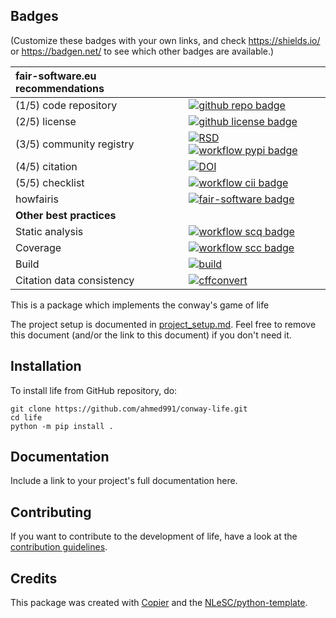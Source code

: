 ## Badges

(Customize these badges with your own links, and check https://shields.io/ or https://badgen.net/ to see which other badges are available.)

| fair-software.eu recommendations | |
| :-- | :--  |
| (1/5) code repository              | [![github repo badge](https://img.shields.io/badge/github-repo-000.svg?logo=github&labelColor=gray&color=blue)](https://github.com/ahmed991/life) |
| (2/5) license                      | [![github license badge](https://img.shields.io/github/license/ahmed991/life)](https://github.com/ahmed991/life) |
| (3/5) community registry           | [![RSD](https://img.shields.io/badge/rsd-life-00a3e3.svg)](https://www.research-software.nl/software/life) [![workflow pypi badge](https://img.shields.io/pypi/v/life.svg?colorB=blue)](https://pypi.python.org/project/life/) |
| (4/5) citation                     | [![DOI](https://zenodo.org/badge/DOI/<replace-with-created-DOI>.svg)](https://doi.org/<replace-with-created-DOI>)|
| (5/5) checklist                    | [![workflow cii badge](https://bestpractices.coreinfrastructure.org/projects/<replace-with-created-project-identifier>/badge)](https://bestpractices.coreinfrastructure.org/projects/<replace-with-created-project-identifier>) |
| howfairis                          | [![fair-software badge](https://img.shields.io/badge/fair--software.eu-%E2%97%8F%20%20%E2%97%8F%20%20%E2%97%8F%20%20%E2%97%8F%20%20%E2%97%8B-yellow)](https://fair-software.eu) |
| **Other best practices**           | &nbsp; |
| Static analysis                    | [![workflow scq badge](https://sonarcloud.io/api/project_badges/measure?project=ahmed991_life&metric=alert_status)](https://sonarcloud.io/dashboard?id=ahmed991_life) |
| Coverage                           | [![workflow scc badge](https://sonarcloud.io/api/project_badges/measure?project=ahmed991_life&metric=coverage)](https://sonarcloud.io/dashboard?id=ahmed991_life) || Documentation                      | [![Documentation Status](https://readthedocs.org/projects/life/badge/?version=latest)](https://life.readthedocs.io/en/latest/?badge=latest) || **GitHub Actions**                 | &nbsp; |
| Build                              | [![build](https://github.com/ahmed991/life/actions/workflows/build.yml/badge.svg)](https://github.com/ahmed991/life/actions/workflows/build.yml) |
| Citation data consistency          | [![cffconvert](https://github.com/ahmed991/life/actions/workflows/cffconvert.yml/badge.svg)](https://github.com/ahmed991/life/actions/workflows/cffconvert.yml) || SonarCloud                         | [![sonarcloud](https://github.com/ahmed991/life/actions/workflows/sonarcloud.yml/badge.svg)](https://github.com/ahmed991/life/actions/workflows/sonarcloud.yml) |## How to use life

This is a package which implements the conway's game of life

The project setup is documented in [project_setup.md](project_setup.md). Feel free to remove this document (and/or the link to this document) if you don't need it.

## Installation

To install life from GitHub repository, do:

```console
git clone https://github.com/ahmed991/conway-life.git
cd life
python -m pip install .
```

## Documentation

Include a link to your project's full documentation here.

## Contributing

If you want to contribute to the development of life,
have a look at the [contribution guidelines](CONTRIBUTING.md).

## Credits

This package was created with [Copier](https://github.com/copier-org/copier) and the [NLeSC/python-template](https://github.com/NLeSC/python-template).
